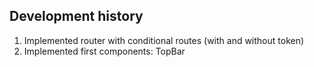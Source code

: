 ## Development history

1. Implemented router with conditional routes (with and without token)
2. Implemented first components: TopBar
